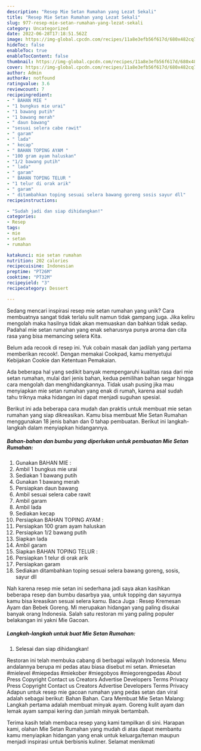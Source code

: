 ```yaml
---
description: "Resep Mie Setan Rumahan yang Lezat Sekali"
title: "Resep Mie Setan Rumahan yang Lezat Sekali"
slug: 977-resep-mie-setan-rumahan-yang-lezat-sekali
category: Uncategorized
date: 2022-06-28T17:18:51.562Z
image: https://img-global.cpcdn.com/recipes/11a8e3efb56f617d/680x482cq70/mie-setan-rumahan-foto-resep-utama.jpg
hideToc: false
enableToc: true
enableTocContent: false
thumbnail: https://img-global.cpcdn.com/recipes/11a8e3efb56f617d/680x482cq70/mie-setan-rumahan-foto-resep-utama.jpg
cover: https://img-global.cpcdn.com/recipes/11a8e3efb56f617d/680x482cq70/mie-setan-rumahan-foto-resep-utama.jpg
author: Admin
authorAv: notfound
ratingvalue: 3.6
reviewcount: 7
recipeingredient:
- " BAHAN MIE "
- "1 bungkus mie urai"
- "1 bawang putih"
- "1 bawang merah"
- " daun bawang"
- "sesuai selera cabe rawit"
- " garam"
- " lada"
- " kecap"
- " BAHAN TOPING AYAM "
- "100 gram ayam haluskan"
- "1/2 bawang putih"
- " lada"
- " garam"
- " BAHAN TOPING TELUR "
- "1 telur di orak arik"
- " garam"
- " ditambahkan toping sesuai selera bawang goreng sosis sayur dll"
recipeinstructions:

- "Sudah jadi dan siap dihidangkan!"
categories:
- Resep
tags:
- mie
- setan
- rumahan

katakunci: mie setan rumahan 
nutrition: 202 calories
recipecuisine: Indonesian
preptime: "PT26M"
cooktime: "PT32M"
recipeyield: "3"
recipecategory: Dessert

---
```





Sedang mencari inspirasi resep mie setan rumahan yang unik? Cara membuatnya sangat tidak terlalu sulit namun tidak gampang juga. Jika keliru mengolah maka hasilnya tidak akan memuaskan dan bahkan tidak sedap. Padahal mie setan rumahan yang enak seharusnya punya aroma dan cita rasa yang bisa memancing selera Kita.





Belum ada recook di resep ini. Yuk cobain masak dan jadilah yang pertama memberikan recook!. Dengan memakai Cookpad, kamu menyetujui Kebijakan Cookie dan Ketentuan Pemakaian.

Ada beberapa hal yang sedikit banyak mempengaruhi kualitas rasa dari mie setan rumahan, mulai dari jenis bahan, kedua pemilihan bahan segar hingga cara mengolah dan menghidangkannya. Tidak usah pusing jika mau menyiapkan mie setan rumahan yang enak di rumah, karena asal sudah tahu triknya maka hidangan ini dapat menjadi suguhan spesial.






Berikut ini ada beberapa cara mudah dan praktis untuk membuat mie setan rumahan yang siap dikreasikan. Kamu bisa membuat Mie Setan Rumahan menggunakan 18 jenis bahan dan 0 tahap pembuatan. Berikut ini langkah-langkah dalam menyiapkan hidangannya.

<!--inarticleads1-->

##### Bahan-bahan dan bumbu yang diperlukan untuk pembuatan Mie Setan Rumahan:

1. Gunakan  BAHAN MIE :
1. Ambil 1 bungkus mie urai
1. Sediakan 1 bawang putih
1. Gunakan 1 bawang merah
1. Persiapkan  daun bawang
1. Ambil sesuai selera cabe rawit
1. Ambil  garam
1. Ambil  lada
1. Sediakan  kecap
1. Persiapkan  BAHAN TOPING AYAM :
1. Persiapkan 100 gram ayam haluskan
1. Persiapkan 1/2 bawang putih
1. Siapkan  lada
1. Ambil  garam
1. Siapkan  BAHAN TOPING TELUR :
1. Persiapkan 1 telur di orak arik
1. Persiapkan  garam
1. Sediakan  ditambahkan toping sesuai selera bawang goreng, sosis, sayur dll


Nah karena resep mie setan ini sederhana jadi saya akan kasihkan beberapa resep dan bumbu dasarbya yaa, untuk topping dan sayurnya kamu bisa kreasikan sesuai selera kamu. Baca Juga : Resep Kremesan Ayam dan Bebek Goreng. Mi merupakan hidangan yang paling disukai banyak orang Indonesia. Salah satu restoran mi yang paling populer belakangan ini yakni Mie Gacoan. 

<!--inarticleads2-->

##### Langkah-langkah untuk buat Mie Setan Rumahan:


1. Selesai dan siap dihidangkan!

Restoran ini telah membuka cabang di berbagai wilayah Indonesia. Menu andalannya berupa mi pedas atau biasa disebut mi setan. #miesetan #mielevel #miepedas #miekober #miegobyos #miegorengpedas About Press Copyright Contact us Creators Advertise Developers Terms Privacy Press Copyright Contact us Creators Advertise Developers Terms Privacy Adapun untuk resep mie gacoan rumahan yang pedas setan dan viral adalah sebagai berikut: Bahan Bahan. Cara Membuat Mie Setan Malang: Langkah pertama adalah membuat minyak ayam. Goreng kulit ayam dan lemak ayam sampai kering dan jumlah minyak bertambah. 

Terima kasih telah membaca resep yang kami tampilkan di sini. Harapan kami, olahan Mie Setan Rumahan yang mudah di atas dapat membantu kamu menyiapkan hidangan yang enak untuk keluarga/teman maupun menjadi inspirasi untuk berbisnis kuliner. Selamat menikmati
